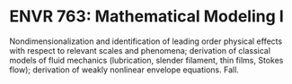 # ENVR 763: Mathematical Modeling I

Nondimensionalization and identification of leading order physical effects with respect to relevant scales and phenomena; derivation of classical models of fluid mechanics (lubrication, slender filament, thin films, Stokes flow); derivation of weakly nonlinear envelope equations. Fall.
